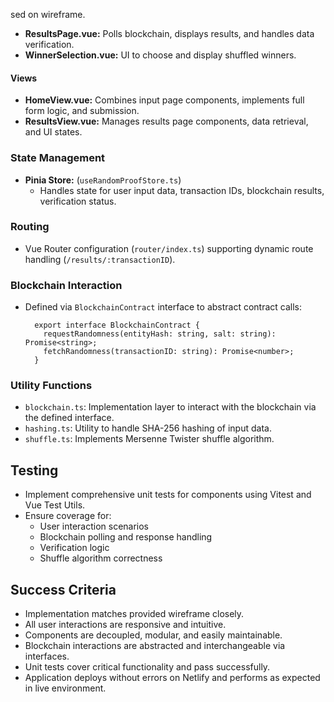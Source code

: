 sed on wireframe.

- **ResultsPage.vue:** Polls blockchain, displays results, and handles data verification.
- **WinnerSelection.vue:** UI to choose and display shuffled winners.

#### Views

- **HomeView.vue:** Combines input page components, implements full form logic, and submission.
- **ResultsView.vue:** Manages results page components, data retrieval, and UI states.

### State Management

- **Pinia Store:** (`useRandomProofStore.ts`)
  - Handles state for user input data, transaction IDs, blockchain results, verification status.

### Routing

- Vue Router configuration (`router/index.ts`) supporting dynamic route handling (`/results/:transactionID`).

### Blockchain Interaction

- Defined via `BlockchainContract` interface to abstract contract calls:

        export interface BlockchainContract {
          requestRandomness(entityHash: string, salt: string): Promise<string>;
          fetchRandomness(transactionID: string): Promise<number>;
        }

### Utility Functions

- `blockchain.ts`: Implementation layer to interact with the blockchain via the defined interface.
- `hashing.ts`: Utility to handle SHA-256 hashing of input data.
- `shuffle.ts`: Implements Mersenne Twister shuffle algorithm.

## Testing

- Implement comprehensive unit tests for components using Vitest and Vue Test Utils.
- Ensure coverage for:
  - User interaction scenarios
  - Blockchain polling and response handling
  - Verification logic
  - Shuffle algorithm correctness

## Success Criteria

- Implementation matches provided wireframe closely.
- All user interactions are responsive and intuitive.
- Components are decoupled, modular, and easily maintainable.
- Blockchain interactions are abstracted and interchangeable via interfaces.
- Unit tests cover critical functionality and pass successfully.
- Application deploys without errors on Netlify and performs as expected in live environment.
